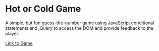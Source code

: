 Hot or Cold Game
=================

A simple, but fun guess-the-number game using JavaScript conditional statements
and jQuery to access the DOM and provide feedback to the player.

[Link to Game](http://bnhonaker.github.io/hot-or-cold)
